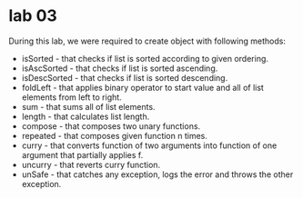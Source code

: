 # lab 03

During this lab, we were required to create object with following methods:
* isSorted - that checks if list is sorted according to given ordering.
* isAscSorted - that checks if list is sorted ascending.
* isDescSorted - that checks if list is sorted descending.
* foldLeft - that applies binary operator to start value and all of list elements from left to right.
* sum - that sums all of list elements.
* length - that calculates list length.
* compose - that composes two unary functions.
* repeated - that composes given function n times.
* curry - that converts function of two arguments into function of one argument that partially applies f.
* uncurry - that reverts curry function.
* unSafe - that catches any exception, logs the error and throws the other exception.
